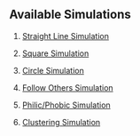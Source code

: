 ##  Available Simulations

1. <a href="atob/index.html">Straight Line Simulation</a>

2. <a href="insquare/index.html">Square Simulation</a>

3. <a href="incircle/index.html">Circle Simulation</a>

4. <a href="followother/index.html">Follow Others Simulation</a>

5. <a href="phobicphillic/index.html">Philic/Phobic Simulation</a>

6. <a href="clustering/index.html">Clustering Simulation</a>
